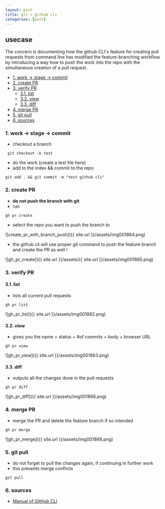 ```yaml
---
layout: post
title: git > github cli
categories: [post]
---
```

## usecase
The concern is documenting how the github CLI's feature for creating pull requests from command line has modified the feature-branching workflow by introducing a way how to push the work into the repo with the simultaneous creation of a pull request.

<!-- TOC -->

- [1. work → stage → commit](#1-work-→-stage-→-commit)
- [2. create PR](#2-create-pr)
- [3. verify PR](#3-verify-pr)
    - [3.1. list](#31-list)
    - [3.2. view](#32-view)
    - [3.3. diff](#33-diff)
- [4. merge PR](#4-merge-pr)
- [5. git pull](#5-git-pull)
- [6. sources](#6-sources)

<!-- /TOC -->

### 1. work → stage → commit
* checkout a branch

```
 git checkout -b test
```

* do the work (create a test file here)
* add to the index && commit to the repo

```
git add . && git commit -m "test github cli"
```

### 2. create PR
* **do not push the branch with git**
* run 

```
gh pr create
```

* select the repo you want to push the branch to

![create_pr_with_branch_push]({{ site.url }}/assets/img001864.png)

* the github cli will use proper git command to push the feature branch and create the PR as well !

![gh_pr_create]({{ site.url }}/assets/{{ site.url }}/assets/img001865.png)

### 3. verify PR

#### 3.1. list
* lists all current pull requests

```
gh pr list
```

![gh_pr_list]({{ site.url }}/assets/img001862.png)

#### 3.2. view
* gives you the name + status + #of commits + body + browser URL

```
gh pr view
```

![gh_pr_view]({{ site.url }}/assets/img001863.png)

#### 3.3. diff
* outputs all the changes done in the pull requests

```
gh pr diff
```

![gh_pr_diff]({{ site.url }}/assets/img001866.png)

### 4. merge PR
* merge the PR and delete the feature branch if so intended

```
gh pr merge
```

![gh_pr_merge]({{ site.url }}/assets/img001868.png)

### 5. git pull
* do not forget to pull the changes again, if continuing in further work
* this prevents merge conflicts

```
git pull
```

### 6. sources
* [Manual of GitHub CLI](https://cli.github.com/manual/)
